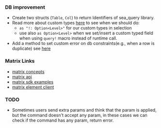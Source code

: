 ### DB improvement
- Create two structs (`Table`, `Col`) to return Identifiers of sea_query library.
- Read more about custom types [here](/Users/mehran/.cargo/registry/src/index.crates.io-6f17d22bba15001f/sqlx-0.7.2/src/macros/mod.rs)
  to see when we should do:
   - `as "!: Option<Level>"` for our custom types in selection
   - use also `as Option<Level>` when we set/insert a custom typed field when 
     using `query!` macro instead of runtime call.
- Add a method to set custom error on db constraints(e.g., when a row is duplicate)
see [here](https://github.com/launchbadge/realworld-axum-sqlx/blob/main/src/http/error.rs#L199)

  
### Matrix Links
- [matrix concepts](https://spec.matrix.org/v1.8/client-server-api/#sending-events-to-a-room)
- [matrix api](https://spec.matrix.org/v1.8/client-server-api/#sending-events-to-a-room)
- [matrix sdk examples](https://github.com/matrix-org/matrix-rust-sdk/tree/main/examples)
- [matrix element client](https://app.element.io)


### TODO
- Sometimes users send extra params and think that the param is applied, but the command doesn't
  accept any param, in these cases we can check if the command has any param, return error.
